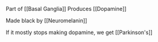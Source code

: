 Part of [[Basal Ganglia]]
Produces [[Dopamine]]

Made black by [[Neuromelanin]]

If it mostly stops making dopamine, we get [[Parkinson's]]
